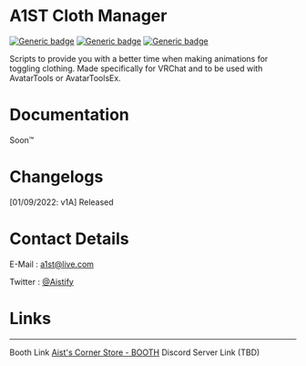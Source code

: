 


# A1ST Cloth Manager


[![Generic badge](https://img.shields.io/badge/Unity-2019.4.31f1-informational.svg)](https://unity3d.com/unity/whats-new/2019.4.31)
[![Generic badge](https://img.shields.io/badge/SDK-AvatarSDK3-informational.svg)](https://vrchat.com/home/download)
[![Generic badge](https://img.shields.io/github/release/Aistify/Manager?display_name=tag&label=Release)](https://github.com/Aistify/A1ST-Cloth-Manager/releases/latest)

Scripts to provide you with a better time when making animations for toggling clothing.
Made specifically for VRChat and to be used with AvatarTools or AvatarToolsEx.

# [](https://github.com/Aistify/A1ST-Cloth-Manager/blob/master/README.md#changelog)Documentation



Soon:tm:


# [](https://github.com/Aistify/A1ST-Cloth-Manager/blob/master/README.md#changelog)Changelogs



[01/09/2022: v1A] Released

# [](https://github.com/Aistify/A1ST-Cloth-Manager/blob/master/README.md#contacts)Contact Details



E-Mail :  [a1st@live.com](mailto:a1st@live.com)

Twitter : [@Aistify](https://twitter.com/aistify)

# [](https://github.com/Aistify/A1ST-Cloth-Manager/blob/master/README.md#repository)Links

----------

Booth Link  [Aist's Corner Store - BOOTH](https://aist.booth.pm/)
Discord Server Link (TBD)
